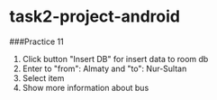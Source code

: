 # task2-project-android

###Practice 11
1. Click button "Insert DB" for insert data to room db
2. Enter to "from": Almaty and "to": Nur-Sultan
3. Select item
4. Show more information about bus
